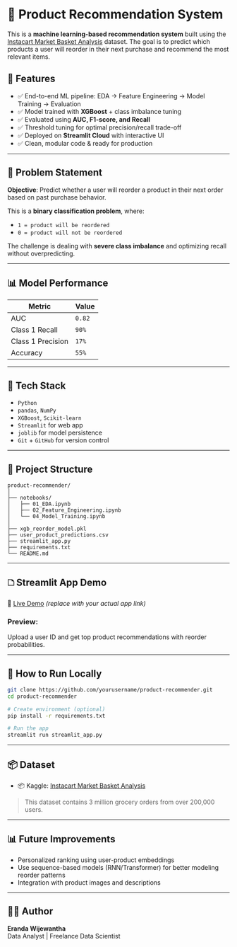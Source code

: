 # 🛒 Product Recommendation System

This is a **machine learning-based recommendation system** built using the [Instacart Market Basket Analysis](https://www.kaggle.com/competitions/instacart-market-basket-analysis) dataset. The goal is to predict which products a user will reorder in their next purchase and recommend the most relevant items.

## 🚀 Features

- ✅ End-to-end ML pipeline: EDA → Feature Engineering → Model Training → Evaluation
- ✅ Model trained with **XGBoost** + class imbalance tuning
- ✅ Evaluated using **AUC, F1-score, and Recall**
- ✅ Threshold tuning for optimal precision/recall trade-off
- ✅ Deployed on **Streamlit Cloud** with interactive UI
- ✅ Clean, modular code & ready for production

---

## 🧠 Problem Statement

**Objective**: Predict whether a user will reorder a product in their next order based on past purchase behavior.

This is a **binary classification problem**, where:
- `1 = product will be reordered`
- `0 = product will not be reordered`

The challenge is dealing with **severe class imbalance** and optimizing recall without overpredicting.

---

## 📊 Model Performance

| Metric        | Value       |
|---------------|-------------|
| AUC           | `0.82`      |
| Class 1 Recall | `90%`       |
| Class 1 Precision | `17%`   |
| Accuracy      | `55%`       |

---

## 🧱 Tech Stack

- `Python`
- `pandas`, `NumPy`
- `XGBoost`, `Scikit-learn`
- `Streamlit` for web app
- `joblib` for model persistence
- `Git` + `GitHub` for version control

---

## 🧪 Project Structure

```
product-recommender/
│
├── notebooks/
│   ├── 01_EDA.ipynb
│   ├── 02_Feature_Engineering.ipynb
│   └── 04_Model_Training.ipynb
│
├── xgb_reorder_model.pkl
├── user_product_predictions.csv
├── streamlit_app.py
├── requirements.txt
└── README.md
```

---

## 🗅️ Streamlit App Demo

🔗 [Live Demo](https://your-streamlit-app-link.streamlit.app) *(replace with your actual app link)*

### Preview:
Upload a user ID and get top product recommendations with reorder probabilities.

---

## 💪 How to Run Locally

```bash
git clone https://github.com/yourusername/product-recommender.git
cd product-recommender

# Create environment (optional)
pip install -r requirements.txt

# Run the app
streamlit run streamlit_app.py
```

---

## 📦 Dataset

- 📦 Kaggle: [Instacart Market Basket Analysis](https://www.kaggle.com/competitions/instacart-market-basket-analysis)

> This dataset contains 3 million grocery orders from over 200,000 users.

---

## 📊 Future Improvements

- Personalized ranking using user-product embeddings
- Use sequence-based models (RNN/Transformer) for better modeling reorder patterns
- Integration with product images and descriptions

---

## 👨‍💻 Author

**Eranda Wijewantha**  
Data Analyst | Freelance Data Scientist  